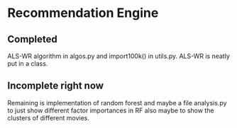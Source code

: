 # Recommendation Engine
## Completed
ALS-WR algorithm in algos.py and import100k() in utils.py. ALS-WR is neatly put in a class.
## Incomplete right now
Remaining is implementation of random forest and maybe a file analysis.py to just show different factor importances in RF also maybe to show the clusters of different movies.
